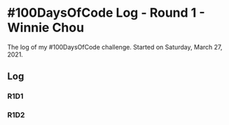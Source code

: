 # #100DaysOfCode Log - Round 1 - Winnie Chou

The log of my #100DaysOfCode challenge. Started on Saturday, March 27, 2021.

## Log

### R1D1 
<!-- Started a Weather App. Worked on the draft layout of the app, struggled with OpenWeather API http://www.example.com -->

### R1D2
